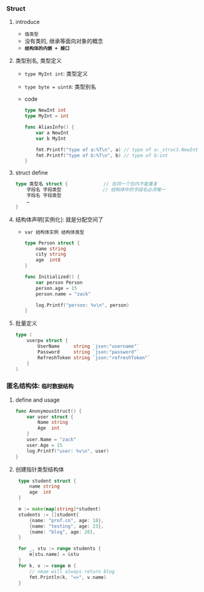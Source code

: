 ### Struct

1. introduce

   - `值类型`
   - 没有类的, 继承等面向对象的概念
   - **`结构体的内嵌 + 接口`**

2. 类型别名, 类型定义

   - `type MyInt int`: 类型定义
   - `type byte = uint8`: 类型别名
   - code

     ```go
     type NewInt int
     type MyInt = int

     func AliasInfo() {
         var a NewInt
         var b MyInt

         fmt.Printf("type of a:%T\n", a) // type of a:_struct.NewInt
         fmt.Printf("type of b:%T\n", b) // type of b:int
     }
     ```

3. struct define

   ```go
   type 类型名 struct {             // 在同一个包内不能重复
       字段名 字段类型               // 结构体中的字段名必须唯一
       字段名 字段类型
       …
   }
   ```

4. 结构体声明[实例化]: 就是分配空间了

   - `var 结构体实例 结构体类型`

     ```go
     type Person struct {
         name string
         city string
         age  int8
     }

     func Initialized() {
         var person Person
         person.age = 15
         person.name = "zack"

         log.Printf("person: %v\n", person)
     }
     ```

5. 批量定义

   ```go
   type (
       userpw struct {
           UserName     string `json:"username"`
           Password     string `json:"password"`
           RefreshToken string `json:"refreshToken"`
       }
   )
   ```

### 匿名结构体: `临时数据结构`

1. define and usage

   ```go
   func AnonymousStruct() {
       var user struct {
           Name string
           Age  int
       }
       user.Name = "zack"
       user.Age = 15
       log.Printf("user: %v\n", user)
   }
   ```

2. 创建指针类型结构体

   ```go
    type student struct {
        name string
        age  int
    }

    m := make(map[string]*student)
    students := []student{
        {name: "prof.cn", age: 18},
        {name: "testing", age: 23},
        {name: "blog", age: 28},
    }

    for _, stu := range students {
        m[stu.name] = &stu
    }
    for k, v := range m {
        // nmae will always return blog
        fmt.Println(k, "=>", v.name)
    }
   ```
